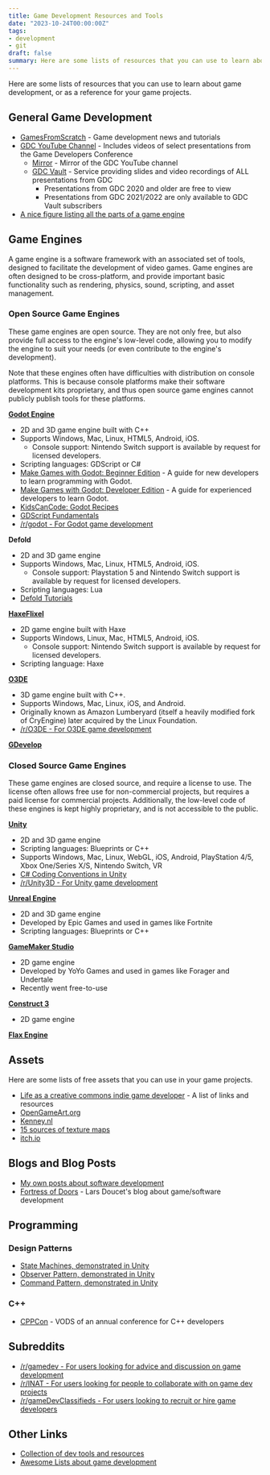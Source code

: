 ```yaml
---
title: Game Development Resources and Tools
date: "2023-10-24T00:00:00Z"
tags:
- development
- git
draft: false
summary: Here are some lists of resources that you can use to learn about game development, or as a reference for your game projects.
---
```


Here are some lists of resources that you can use to learn about game development, or as a reference for your game projects.

## General Game Development
- [GamesFromScratch](https://gamefromscratch.com/) - Game development news and tutorials
- [GDC YouTube Channel](https://www.youtube.com/@Gdconf) - Includes videos of select presentations from the Game Developers Conference
    - [Mirror](https://mirror.reenigne.net/gdc/) - Mirror of the GDC YouTube channel
    - [GDC Vault](https://www.gdcvault.com/) - Service providing slides and video recordings of ALL presentations from GDC
        - Presentations from GDC 2020 and older are free to view
        - Presentations from GDC 2021/2022 are only available to GDC Vault subscribers
- [A nice figure listing all the parts of a game engine](https://www.gameenginebook.com/figures.html)


## Game Engines

A game engine is a software framework with an associated set of tools, designed to facilitate the development of video games. Game engines are often designed to be cross-platform, and provide important basic functionality such as rendering, physics, sound, scripting, and asset management.


### Open Source Game Engines

These game engines are open source. They are not only free, but also provide full access to the engine's low-level code, allowing you to modify the engine to suit your needs (or even contribute to the engine's development).

Note that these engines often have difficulties with distribution on console platforms. This is because console platforms make their software development kits proprietary, and thus open source game engines cannot publicly publish tools for these platforms.

**[Godot Engine](https://godotengine.org/)**
- 2D and 3D game engine built with C++
- Supports Windows, Mac, Linux, HTML5, Android, iOS.
    - Console support: Nintendo Switch support is available by request for licensed developers.
- Scripting languages: GDScript or C#
- [Make Games with Godot: Beginner Edition](https://www.gdquest.com/tutorial/godot/learning-paths/beginner/) - A guide for new developers to learn programming with Godot.
- [Make Games with Godot: Developer Edition](https://www.gdquest.com/tutorial/godot/learning-paths/developer/) - A guide for experienced developers to learn Godot.
- [KidsCanCode: Godot Recipes](http://kidscancode.org/godot_recipes/4.x/)
- [GDScript Fundamentals](https://www.youtube.com/playlist?list=PLJ690cxlZTgL4i3sjTPRQTyrJ5TTkYJ2_)
- [/r/godot - For Godot game development](https://old.reddit.com/r/godot/)

**Defold**
- 2D and 3D game engine
- Supports Windows, Mac, Linux, HTML5, Android, iOS.
    - Console support: Playstation 5 and Nintendo Switch support is available by request for licensed developers.
- Scripting languages: Lua
- [Defold Tutorials](https://defold.com/learn/)

**[HaxeFlixel](https://haxeflixel.com/)**
- 2D game engine built with Haxe
- Supports Windows, Linux, Mac, HTML5, Android, iOS.
    - Console support: Nintendo Switch support is available by request for licensed developers. 
- Scripting language: Haxe

**[O3DE](https://o3de.org/)**
- 3D game engine built with C++.
- Supports Windows, Mac, Linux, iOS, and Android.
- Originally known as Amazon Lumberyard (itself a heavily modified fork of CryEngine) later acquired by the Linux Foundation.
- [/r/O3DE - For O3DE game development](https://old.reddit.com/r/O3DE/)

**[GDevelop](https://gdevelop.io/)**


### Closed Source Game Engines

These game engines are closed source, and require a license to use. The license often allows free use for non-commercial projects, but requires a paid license for commercial projects. Additionally, the low-level code of these engines is kept highly proprietary, and is not accessible to the public.

**[Unity](https://unity.com/)**
- 2D and 3D game engine
- Scripting languages: Blueprints or C++
- Supports Windows, Mac, Linux, WebGL, iOS, Android, PlayStation 4/5, Xbox One/Series X/S, Nintendo Switch, VR
- [C# Coding Conventions in Unity](https://www.youtube.com/watch?v=vYIM-PG85vo)
- [/r/Unity3D - For Unity game development](https://old.reddit.com/r/Unity3D/)

**[Unreal Engine](https://www.unrealengine.com/)**
- 2D and 3D game engine
- Developed by Epic Games and used in games like Fortnite
- Scripting languages: Blueprints or C++

**[GameMaker Studio](https://www.yoyogames.com/gamemaker)**
- 2D game engine
- Developed by YoYo Games and used in games like Forager and Undertale
- Recently went free-to-use

**[Construct 3](https://www.construct.net/)**
- 2D game engine

**[Flax Engine](https://flaxengine.com/)**


## Assets

Here are some lists of free assets that you can use in your game projects.

- [Life as a creative commons indie game developer](https://itch.io/blog/478317/life-as-a-creative-commons-indie-game-developer) - A list of links and resources
- [OpenGameArt.org](https://opengameart.org/)
- [Kenney.nl](https://kenney.nl/)
- [15 sources of texture maps](https://www.youtube.com/watch?v=Na1gyd6MUKA)
- [itch.io](https://itch.io/game-assets)


## Blogs and Blog Posts

- [My own posts about software development](https://www.elitemastereric.com/tag/development/)
- [Fortress of Doors](https://www.fortressofdoors.com/) - Lars Doucet's blog about game/software development 


## Programming


### Design Patterns
- [State Machines, demonstrated in Unity](https://www.youtube.com/watch?v=Vt8aZDPzRjI)
- [Observer Pattern, demonstrated in Unity](https://www.youtube.com/watch?v=NY_fzd8g5MU)
- [Command Pattern, demonstrated in Unity](https://www.youtube.com/watch?v=oLRINAn0cuw)


### C++
- [CPPCon](https://www.youtube.com/@CppCon/videos) - VODS of an annual conference for C++ developers


## Subreddits

- [/r/gamedev - For users looking for advice and discussion on game development](https://old.reddit.com/r/gamedev/)
- [/r/INAT - For users looking for people to collaborate with on game dev projects](https://old.reddit.com/r/INAT/)
- [/r/gameDevClassifieds - For users looking to recruit or hire game developers](https://old.reddit.com/r/gameDevClassifieds/)


## Other Links

- [Collection of dev tools and resources](https://devga.me/free/)
- [Awesome Lists about game development](https://github.com/sindresorhus/awesome#gaming)
